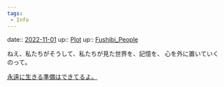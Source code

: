```yaml
---
tags:
 - Info
---
```


date:: [2022-11-01](Daily_Note/2022-11-01.md)
up:: [Plot](Bar/Novel/Chaos/Plot.md)
up:: [Fushibi_People](Bar/Novel/Nacaria/Fushibi_People.md)

ねえ、私たちがそうして、私たちが見た世界を、記憶を、
心を外に置いていくのって。

[永遠に生きる準備はできてるよ。](Info/永遠に生きる準備はできてるよ。.md)